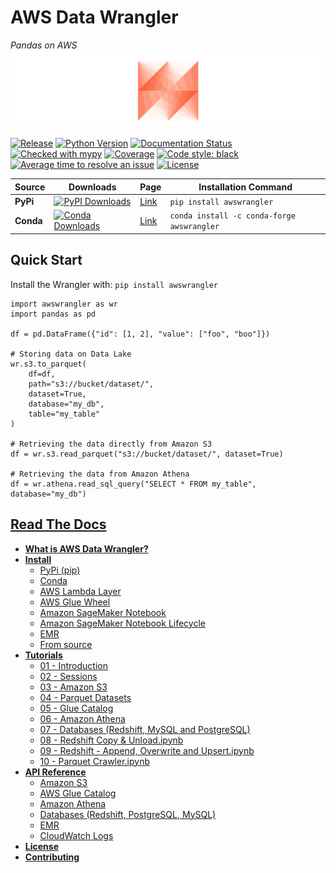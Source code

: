 # AWS Data Wrangler
*Pandas on AWS*
![AWS Data Wrangler](docs/source/_static/logo2.png?raw=true "AWS Data Wrangler")

[![Release](https://img.shields.io/badge/release-1.0.0-brightgreen.svg)](https://pypi.org/project/awswrangler/)
[![Python Version](https://img.shields.io/badge/python-3.6%20%7C%203.7%20%7C%203.8-brightgreen.svg)](https://anaconda.org/conda-forge/awswrangler)
[![Documentation Status](https://readthedocs.org/projects/aws-data-wrangler/badge/?version=latest)](https://aws-data-wrangler.readthedocs.io/?badge=latest)
[![Checked with mypy](http://www.mypy-lang.org/static/mypy_badge.svg)](http://mypy-lang.org/)
[![Coverage](https://img.shields.io/badge/coverage-100%25-brightgreen.svg)](https://pypi.org/project/awswrangler/)
[![Code style: black](https://img.shields.io/badge/code%20style-black-000000.svg)](https://github.com/psf/black)
[![Average time to resolve an issue](http://isitmaintained.com/badge/resolution/awslabs/aws-data-wrangler.svg)](http://isitmaintained.com/project/awslabs/aws-data-wrangler "Average time to resolve an issue")
[![License](https://img.shields.io/badge/License-Apache%202.0-blue.svg)](https://opensource.org/licenses/Apache-2.0)

| Source    | Downloads                                                                                                                       | Page                                                 | Installation Command                       |
|-----------|---------------------------------------------------------------------------------------------------------------------------------|------------------------------------------------------|--------------------------------------------|
| **PyPi**  | [![PyPI Downloads](https://img.shields.io/pypi/dm/awswrangler.svg)](https://pypi.org/project/awswrangler/)                      | [Link](https://pypi.org/project/awswrangler/)        | `pip install awswrangler`                  |
| **Conda** | [![Conda Downloads](https://img.shields.io/conda/dn/conda-forge/awswrangler.svg)](https://anaconda.org/conda-forge/awswrangler) | [Link](https://anaconda.org/conda-forge/awswrangler) | `conda install -c conda-forge awswrangler` |

## Quick Start

Install the Wrangler with: ```pip install awswrangler```

```py3
import awswrangler as wr
import pandas as pd

df = pd.DataFrame({"id": [1, 2], "value": ["foo", "boo"]})

# Storing data on Data Lake
wr.s3.to_parquet(
    df=df,
    path="s3://bucket/dataset/",
    dataset=True,
    database="my_db",
    table="my_table"
)

# Retrieving the data directly from Amazon S3
df = wr.s3.read_parquet("s3://bucket/dataset/", dataset=True)

# Retrieving the data from Amazon Athena
df = wr.athena.read_sql_query("SELECT * FROM my_table", database="my_db")
```

## [Read The Docs](https://aws-data-wrangler.readthedocs.io/en/dev-1.0.0/index.html)

- [**What is AWS Data Wrangler?**](https://aws-data-wrangler.readthedocs.io/en/dev-1.0.0/what.html)
- [**Install**](https://aws-data-wrangler.readthedocs.io/en/dev-1.0.0/install.html)
  - [PyPi (pip)](https://aws-data-wrangler.readthedocs.io/en/dev-1.0.0/install.html#pypi-pip)
  - [Conda](https://aws-data-wrangler.readthedocs.io/en/dev-1.0.0/install.html#conda)
  - [AWS Lambda Layer](https://aws-data-wrangler.readthedocs.io/en/dev-1.0.0/install.html#aws-lambda-layer)
  - [AWS Glue Wheel](https://aws-data-wrangler.readthedocs.io/en/dev-1.0.0/install.html#aws-glue-wheel)
  - [Amazon SageMaker Notebook](https://aws-data-wrangler.readthedocs.io/en/dev-1.0.0/install.html#amazon-sagemaker-notebook)
  - [Amazon SageMaker Notebook Lifecycle](https://aws-data-wrangler.readthedocs.io/en/dev-1.0.0/install.html#amazon-sagemaker-notebook-lifecycle)
  - [EMR](https://aws-data-wrangler.readthedocs.io/en/dev-1.0.0/install.html#emr)
  - [From source](https://aws-data-wrangler.readthedocs.io/en/dev-1.0.0/install.html#from-source)
- [**Tutorials**](https://github.com/awslabs/aws-data-wrangler/tree/dev-1.0.0/tutorials)
  - [01 - Introduction](https://github.com/awslabs/aws-data-wrangler/blob/dev-1.0.0/tutorials/01%20-%20Introduction.ipynb)
  - [02 - Sessions](https://github.com/awslabs/aws-data-wrangler/blob/dev-1.0.0/tutorials/02%20-%20Sessions.ipynb)
  - [03 - Amazon S3](https://github.com/awslabs/aws-data-wrangler/blob/dev-1.0.0/tutorials/03%20-%20Amazon%20S3.ipynb)
  - [04 - Parquet Datasets](https://github.com/awslabs/aws-data-wrangler/blob/dev-1.0.0/tutorials/04%20-%20Parquet%20Datasets.ipynb)
  - [05 - Glue Catalog](https://github.com/awslabs/aws-data-wrangler/blob/dev-1.0.0/tutorials/05%20-%20Glue%20Catalog.ipynb)
  - [06 - Amazon Athena](https://github.com/awslabs/aws-data-wrangler/blob/dev-1.0.0/tutorials/06%20-%20Amazon%20Athena.ipynb)
  - [07 - Databases (Redshift, MySQL and PostgreSQL)](https://github.com/awslabs/aws-data-wrangler/blob/dev-1.0.0/tutorials/07%20-%20Redshift%2C%20MySQL%2C%20PostgreSQL.ipynb)
  - [08 - Redshift Copy & Unload.ipynb](https://github.com/awslabs/aws-data-wrangler/blob/dev-1.0.0/tutorials/08%20-%20Redshift%20Copy%20%26%20Unload.ipynb)
  - [09 - Redshift - Append, Overwrite and Upsert.ipynb](https://github.com/awslabs/aws-data-wrangler/blob/dev-1.0.0/tutorials/09%20-%20Redshift%20-%20Append%2C%20Overwrite%2C%20Upsert.ipynb)
  - [10 - Parquet Crawler.ipynb](https://github.com/awslabs/aws-data-wrangler/blob/dev-1.0.0/tutorials/10%20-%20Parquet%20Crawler.ipynb)
- [**API Reference**](https://aws-data-wrangler.readthedocs.io/en/dev-1.0.0/api.html)
  - [Amazon S3](https://aws-data-wrangler.readthedocs.io/en/dev-1.0.0/api.html#amazon-s3)
  - [AWS Glue Catalog](https://aws-data-wrangler.readthedocs.io/en/dev-1.0.0/api.html#aws-glue-catalog)
  - [Amazon Athena](https://aws-data-wrangler.readthedocs.io/en/dev-1.0.0/api.html#amazon-athena)
  - [Databases (Redshift, PostgreSQL, MySQL)](https://aws-data-wrangler.readthedocs.io/en/dev-1.0.0/api.html#databases-redshift-postgresql-mysql)
  - [EMR](https://aws-data-wrangler.readthedocs.io/en/dev-1.0.0/api.html#emr)
  - [CloudWatch Logs](https://aws-data-wrangler.readthedocs.io/en/dev-1.0.0/api.html#cloudwatch-logs)
- [**License**](https://github.com/awslabs/aws-data-wrangler/blob/dev-1.0.0/LICENSE)
- [**Contributing**](https://github.com/awslabs/aws-data-wrangler/blob/dev-1.0.0/CONTRIBUTING.md)
